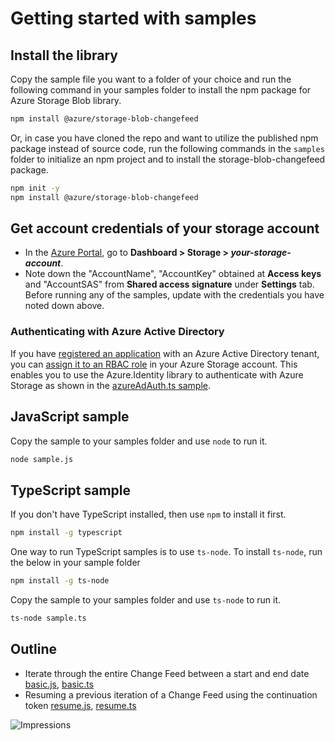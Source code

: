 # Getting started with samples

## Install the library

Copy the sample file you want to a folder of your choice and run the following command in your samples folder to install the npm package for Azure Storage Blob library.

```bash
npm install @azure/storage-blob-changefeed
```

Or, in case you have cloned the repo and want to utilize the published npm package instead of source code, run the following commands in the `samples` folder to initialize an npm project and to install the storage-blob-changefeed package.

```bash
npm init -y
npm install @azure/storage-blob-changefeed
```

## Get account credentials of your storage account

- In the [Azure Portal](https://portal.azure.com), go to **Dashboard > Storage > _your-storage-account_**.
- Note down the "AccountName", "AccountKey" obtained at **Access keys** and "AccountSAS" from **Shared access signature** under **Settings** tab.
  Before running any of the samples, update with the credentials you have noted down above.

### Authenticating with Azure Active Directory

If you have [registered an application](https://docs.microsoft.com/azure/active-directory/develop/quickstart-register-app) with an Azure Active Directory tenant, you can [assign it to an RBAC role](https://docs.microsoft.com/azure/storage/common/storage-auth-aad) in your Azure Storage account. This enables you to use the Azure.Identity library to authenticate with Azure Storage as shown in the [azureAdAuth.ts sample](https://github.com/Azure/azure-sdk-for-js/blob/main/sdk/storage/storage-blob/samples/typescript/src/azureAdAuth.ts).

## JavaScript sample

Copy the sample to your samples folder and use `node` to run it.

```bash
node sample.js
```

## TypeScript sample

If you don't have TypeScript installed, then use `npm` to install it first.

```bash
npm install -g typescript
```

One way to run TypeScript samples is to use `ts-node`. To install `ts-node`, run the below in your sample folder

```bash
npm install -g ts-node
```

Copy the sample to your samples folder and use `ts-node` to run it.

```bash
ts-node sample.ts
```

## Outline

- Iterate through the entire Change Feed between a start and end date [basic.js][basic.js], [basic.ts][basic.ts]
- Resuming a previous iteration of a Change Feed using the continuation token [resume.js][resume.js], [resume.ts][resume.ts]

[basic.js]: https://github.com/Azure/azure-sdk-for-js/tree/main/sdk/storage/storage-blob-changefeed/samples/javascript/basic.js
[resume.js]: https://github.com/Azure/azure-sdk-for-js/tree/main/sdk/storage/storage-blob-changefeed/samples/javascript/resume.js
[basic.ts]: https://github.com/Azure/azure-sdk-for-js/tree/main/sdk/storage/storage-blob-changefeed/samples/typescript/src/basic.ts
[resume.ts]: https://github.com/Azure/azure-sdk-for-js/tree/main/sdk/storage/storage-blob-changefeed/samples/typescript/src/resume.ts

![Impressions](https://azure-sdk-impressions.azurewebsites.net/api/impressions/azure-sdk-for-js%2Fsdk%2Fstorage%2Fstorage-blob-changefeed%2Fsamples%2FREADME.png)
